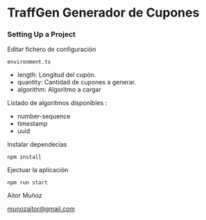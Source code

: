 # TraffGen Generador de Cupones

### Setting Up a Project
Editar fichero de configuración
```
environment.ts
```

- length:  Longitud del cupón.
- quantity: Cantidad de cupones a generar.
- algorithm: Algoritmo a cargar

Listado de algoritmos disponibles :

- number-sequence
- timestamp
- uuid

Instalar dependecias
```
npm install
```
Ejectuar la aplicación
```
npm run start
```


Aitor Muñoz

munozaitor@gmail.com



